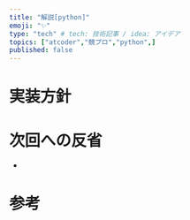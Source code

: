 ```yaml
---
title: "解説[python]"
emoji: "✨"
type: "tech" # tech: 技術記事 / idea: アイデア
topics: ["atcoder","競プロ","python",]
published: false
---
```



# 実装方針

# 次回への反省
- 

# 参考
